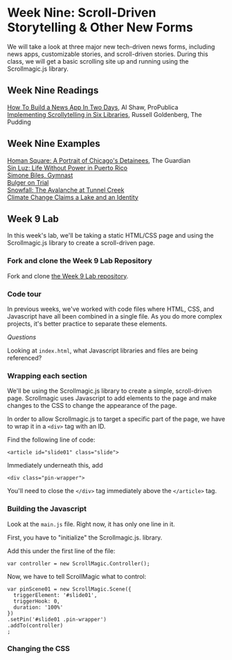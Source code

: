 # Week Nine: Scroll-Driven Storytelling & Other New Forms

We will take a look at three major new tech-driven news forms, including news apps, customizable stories, and scroll-driven stories. During this class, we will get a basic scrolling site up and running using the Scrollmagic.js library.

## Week Nine Readings

[How To Build a News App In Two Days](https://source.opennews.org/articles/news-app-in-two-days/), Al Shaw, ProPublica<br>
[Implementing Scrollytelling in Six Libraries](https://pudding.cool/process/how-to-implement-scrollytelling/), Russell Goldenberg, The Pudding<br>

## Week Nine Examples
[Homan Square: A Portrait of Chicago's Detainees](https://www.theguardian.com/us-news/ng-interactive/2015/oct/19/homan-square-chicago-police-detainees), The Guardian<br>
[Sin Luz: Life Without Power in Puerto Rico](https://www.washingtonpost.com/graphics/2017/national/puerto-rico-life-without-power/?utm_term=.6d792120fca8)<Br>
[Simone Biles, Gymnast](https://www.nytimes.com/interactive/2016/08/05/sports/olympics-gymnast-simone-biles.html)<br>
[Bulger on Trial](http://bulger.wbur.org/story/1977/)<br>
[Snowfall: The Avalanche at Tunnel Creek](http://www.nytimes.com/projects/2012/snow-fall/index.html#/?part=tunnel-creek)<br>
[Climate Change Claims a Lake and an Identity](https://www.nytimes.com/interactive/2016/07/07/world/americas/bolivia-climate-change-lake-poopo.html)

## Week 9 Lab

In this week's lab, we'll be taking a static HTML/CSS page and using the Scrollmagic.js library to create a scroll-driven page.

### Fork and clone the Week 9 Lab Repository

Fork and clone [the Week 9 Lab repository](https://github.com/fullstackjournalists/Week9-Lab).

### Code tour

In previous weeks, we've worked with code files where HTML, CSS, and Javascript have all been combined in a single file. As you do more complex projects, it's better practice to separate these elements.

_Questions_

Looking at `index.html`, what Javascript libraries and files are being referenced?

### Wrapping each section

We'll be using the Scrollmagic.js library to create a simple, scroll-driven page. Scrollmagic uses Javascript to add elements to the page and make changes to the CSS to change the appearance of the page.

In order to allow Scrollmagic.js to target a specific part of the page, we have to wrap it in a `<div>` tag with an ID.

Find the following line of code:

`<article id="slide01" class="slide">`

Immediately underneath this, add

`<div class="pin-wrapper">`

You'll need to close the `</div>` tag immediately above the `</article>` tag.

### Building the Javascript

Look at the `main.js` file. Right now, it has only one line in it.

First, you have to "initialize" the Scrollmagic.js. library.

Add this under the first line of the file:

`var controller = new ScrollMagic.Controller();`

Now, we have to tell ScrollMagic what to control:

```
var pinScene01 = new ScrollMagic.Scene({
  triggerElement: '#slide01',
  triggerHook: 0,
  duration: '100%'
})
.setPin('#slide01 .pin-wrapper')
.addTo(controller)
;
```

### Changing the CSS

